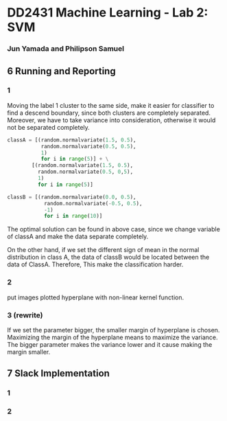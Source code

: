 # DD2431 Machine Learning - Lab 2: SVM 
### Jun Yamada and Philipson Samuel 

## 6 Running and Reporting 
### 1
Moving the label 1 cluster to the same side, make it easier for classifier to find a descend boundary, since both clusters are completely separated. Moreover, we have to take variance into consideration, otherwise it would not be separated completely.
```python
classA = [(random.normalvariate(1.5, 0.5),
           random.normalvariate(0.5, 0.5),
           1)
           for i in range(5)] + \
        [(random.normalvariate(1.5, 0.5),
          random.normalvariate(0.5, 0,5),
          1)
          for i in range(5)]

classB = [(random.normalvariate(0.0, 0.5),
            random.normalvariate(-0.5, 0.5),
            -1)
            for i in range(10)]

```
The optimal solution can be found in above case, since we change variable of classA and make the data separate completely.

On the other hand, if we set the different sign of mean in the normal distribution in class A, the data of classB would be located between the data of ClassA. Therefore, This make the classification harder.

### 2
put images plotted hyperplane with non-linear kernel function.

### 3 (rewrite)
If we set the parameter bigger, the smaller margin of hyperplane is chosen. 
Maximizing the margin of the hyperplane means to maximize the variance. The bigger  parameter makes the variance lower and it cause making the margin smaller.

## 7 Slack Implementation
### 1
### 2
